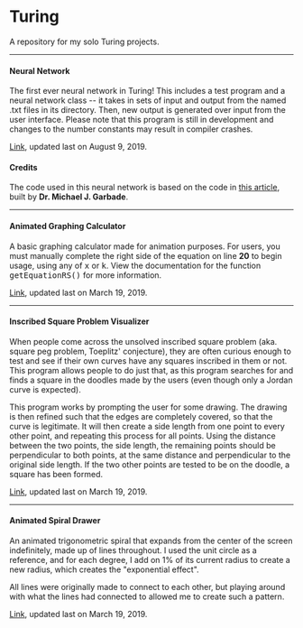 
# Turing
A repository for my solo Turing projects.

<hr>

#### Neural Network
The first ever neural network in Turing! This includes a test program and a neural network class -- it takes in sets of input and output from the named .txt files in its directory. Then, new output is generated over input from the user interface. Please note that this program is still in development and changes to the number constants may result in compiler crashes.

<a href="https://github.com/PtJung/Turing/tree/master/neural-network">Link</a>, updated last on August 9, 2019.

#### Credits
The code used in this neural network is based on the code in <a href="https://www.kdnuggets.com/2018/10/simple-neural-network-python.html">this article</a>, built by **Dr. Michael J. Garbade**.
<hr>

#### Animated Graphing Calculator
A basic graphing calculator made for animation purposes. For users, you must manually complete the right side of the equation on line <b>20</b> to begin usage, using any of <tt>x</tt> or <tt>k</tt>. View the documentation for the function <tt>getEquationRS()</tt> for more information.

<a href="https://github.com/PtJung/Turing/blob/master/animated-graphing-calculator.t">Link</a>, updated last on March 19, 2019.
<hr>

#### Inscribed Square Problem Visualizer
When people come across the unsolved inscribed square problem (aka. square peg problem, Toeplitz' conjecture), they are often curious enough to test and see if their own curves have any squares inscribed in them or not. This program allows people to do just that, as this program searches for and finds a square in the doodles made by the users (even though only a Jordan curve is expected).

This program works by prompting the user for some drawing. The drawing is then refined such that the edges are completely covered, so that the curve is legitimate. It will then create a side length from one point to every other point, and repeating this process for all points. Using the distance between the two points, the side length, the remaining points should be perpendicular to both points, at the same distance and perpendicular to the original side length. If the two other points are tested to be on the doodle, a square has been formed.

<a href="https://github.com/PtJung/Turing/blob/master/inscribed-square-problem-visualizer.t">Link</a>, updated last on March 19, 2019.
</pre>
<hr>

#### Animated Spiral Drawer
An animated trigonometric spiral that expands from the center of the screen indefinitely, made up of lines throughout. I used the unit circle as a reference, and for each degree, I add on 1% of its current radius to create a new radius, which creates the "exponential effect".

All lines were originally made to connect to each other, but playing around with what the lines had connected to allowed me to create such a pattern.

<a href="https://github.com/PtJung/Turing/blob/master/animated-spiral-drawer.t">Link</a>, updated last on March 19, 2019.
